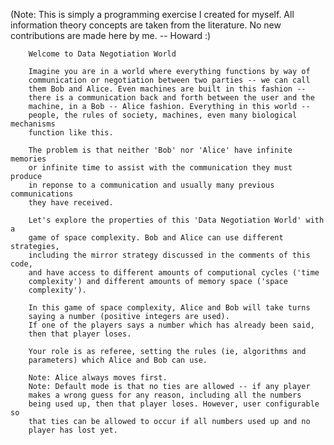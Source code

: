 (Note: This is simply a programming exercise I created for myself. All information theory concepts are taken from the literature. No new contributions are made here by me. -- Howard :)
        
        
        Welcome to Data Negotiation World
        
        Imagine you are in a world where everything functions by way of
        communication or negotiation between two parties -- we can call
        them Bob and Alice. Even machines are built in this fashion -- 
        there is a communication back and forth between the user and the
        machine, in a Bob -- Alice fashion. Everything in this world -- 
        people, the rules of society, machines, even many biological mechanisms
        function like this.
        
        The problem is that neither 'Bob' nor 'Alice' have infinite memories
        or infinite time to assist with the communication they must produce
        in reponse to a communication and usually many previous communications
        they have received.
        
        Let's explore the properties of this 'Data Negotiation World' with a
        game of space complexity. Bob and Alice can use different strategies,
        including the mirror strategy discussed in the comments of this code,
        and have access to different amounts of computional cycles ('time 
        complexity') and different amounts of memory space ('space
        complexity').
        
        In this game of space complexity, Alice and Bob will take turns
        saying a number (positive integers are used).
        If one of the players says a number which has already been said,
        then that player loses.
        
        Your role is as referee, setting the rules (ie, algorithms and 
        parameters) which Alice and Bob can use.
        
        Note: Alice always moves first.
        Note: Default mode is that no ties are allowed -- if any player
        makes a wrong guess for any reason, including all the numbers
        being used up, then that player loses. However, user configurable so
        that ties can be allowed to occur if all numbers used up and no 
        player has lost yet.

